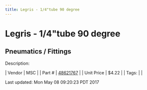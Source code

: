 ```yaml
---
title: Legris - 1/4"tube 90 degree
---
```


# Legris - 1/4"tube 90 degree
## Pneumatics / Fittings
Description: 	 

| Vendor | MSC | 
| Part # | [48621767](http://www.mscdirect.com/) | 
| Unit Price | $4.22 | 
| Tags: |  | 

Last updated: Mon May 08 09:20:23 PDT 2017